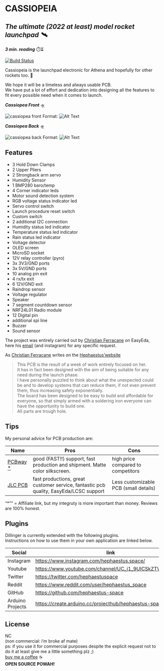 <h1 class="code-line" data-line-start=0 data-line-end=1 ><a id="CASSIOPEIA_0"></a><strong>CASSIOPEIA</strong></h1>
<h2 class="code-line" data-line-start=1 data-line-end=2 ><a id="_The_ultimate_2021_at_list_model_rocket_launchpad___1"></a><em>The ultimate (2022 at least) model rocket launchpad 🛰️</em></h2>
<p class="has-line-data" data-line-start="3" data-line-end="4"><strong><em>3 min. reading</em></strong> ⏱️⏳</p>
<p class="has-line-data" data-line-start="5" data-line-end="6"><a href="https://travis-ci.org/joemccann/dillinger"><img src="https://travis-ci.org/joemccann/dillinger.svg?branch=master" alt="Build Status"></a></p>
<p class="has-line-data" data-line-start="7" data-line-end="8">Cassiopeia is the launchpad electronic for Athena and hopefully for other rockets too. 🚀</p>
<p class="has-line-data" data-line-start="9" data-line-end="11">We hope it will be a timeless and always usable PCB.<br>
We have put a lot of effort and dedication into designing all the features to fit every possible need when it comes to launch.</p>
<p class="has-line-data" data-line-start="3" data-line-end="4"><strong><em>Cassiopea Front</em></strong> 🛸</p>

![cassiopea front](https://user-images.githubusercontent.com/81572328/132886696-cb135d25-fcdb-4a4e-88d5-5ac9230f1380.png)
Format: ![Alt Text](url)

<p class="has-line-data" data-line-start="3" data-line-end="4"><strong><em>Cassiopea Back</em></strong> 🛸</p>

![cassiopea back](https://user-images.githubusercontent.com/81572328/132887002-c87aa34e-5831-4e5d-ab48-6aa3bb134c9f.png)
Format: ![Alt Text](url)

<h2 class="code-line" data-line-start=13 data-line-end=14 ><a id="Features_13"></a>Features</h2>
<ul> 
<li class="has-line-data" data-line-start="15" data-line-end="16">3 Hold Down Clamps</li>
<li class="has-line-data" data-line-start="16" data-line-end="17">2 Upper Pliers</li>
<li class="has-line-data" data-line-start="17" data-line-end="18">2 Strongback arm servo</li>
<li class="has-line-data" data-line-start="18" data-line-end="19">Humidity Sensor</li>
<li class="has-line-data" data-line-start="19" data-line-end="20">1 BMP280 baro/temp</li>
<li class="has-line-data" data-line-start="20" data-line-end="21">4 Corner indicator leds</li>
<li class="has-line-data" data-line-start="21" data-line-end="22">Motor sound detection system</li>
<li class="has-line-data" data-line-start="22" data-line-end="23">RGB voltage status indicator led</li>
<li class="has-line-data" data-line-start="23" data-line-end="24">Servo control switch</li>
<li class="has-line-data" data-line-start="24" data-line-end="25">Launch procedure reset switch</li>
<li class="has-line-data" data-line-start="25" data-line-end="26">Custom switch</li>
<li class="has-line-data" data-line-start="26" data-line-end="27">2 additional I2C connection</li>
<li class="has-line-data" data-line-start="27" data-line-end="28">Humidity status led indicator</li>
<li class="has-line-data" data-line-start="28" data-line-end="29">Temperature status led indicator</li>
<li class="has-line-data" data-line-start="29" data-line-end="30">Rain status led indicator</li>
<li class="has-line-data" data-line-start="30" data-line-end="31">Voltage detector</li>
<li class="has-line-data" data-line-start="31" data-line-end="32">OLED screen</li>
<li class="has-line-data" data-line-start="32" data-line-end="33">MicroSD socket</li>
<li class="has-line-data" data-line-start="33" data-line-end="34">12V relay controller (pyro)</li>
<li class="has-line-data" data-line-start="34" data-line-end="35">3x 3V3/GND ports</li>
<li class="has-line-data" data-line-start="35" data-line-end="36">3x 5V/GND ports</li>
<li class="has-line-data" data-line-start="36" data-line-end="37">10 analog pin exit</li>
<li class="has-line-data" data-line-start="37" data-line-end="38">4 rx/tx exit</li>
<li class="has-line-data" data-line-start="38" data-line-end="39">6 12V/GND exit</li>
<li class="has-line-data" data-line-start="39" data-line-end="40">Raindrop sensor</li>
<li class="has-line-data" data-line-start="40" data-line-end="41">Voltage regulator</li>
<li class="has-line-data" data-line-start="41" data-line-end="42">Speaker</li>
<li class="has-line-data" data-line-start="42" data-line-end="43">7 segment countdown sensor</li>
<li class="has-line-data" data-line-start="43" data-line-end="44">NRF24L01 Radio module</li>
<li class="has-line-data" data-line-start="44" data-line-end="45">12 Digital pin</li>
<li class="has-line-data" data-line-start="45" data-line-end="46">additional spi line</li>
<li class="has-line-data" data-line-start="46" data-line-end="47">Buzzer</li>
  <li class="has-line-data" data-line-start="46" data-line-end="48">Sound sensor</li>
</ul>
<p class="has-line-data" data-line-start="49" data-line-end="50">The project was entirely carried out by <a href="https://www.instagram.com/christianferracane/">Christian Ferracane</a> on EasyEda, here his <a href="ferracanechristian.it@gmail.com">email</a> (and instagram) for any specific request.</p>
<p class="has-line-data" data-line-start="52" data-line-end="53">As <a href="https://www.instagram.com/christianferracane/">Christian Ferracane</a> writes on the <a href="https://www.hephaestus.space">Hephaestus’website</a></p>
<blockquote>
<p class="has-line-data" data-line-start="54" data-line-end="59">This PCB is the result of a week of work entirely focused on her.<br>
It has in fact been designed with the aim of being suitable for any need during the launch phase.<br>
I have personally puzzled to think about what the unexpected could be and to develop systems that can reduce them, if not even prevent them, thus increasing safety exponentially.<br>
The board has been designed to be easy to build and affordable for everyone, so that simply armed with a soldering iron everyone can have the opportunity to build one.<br>
All parts are trough hole.</p>
</blockquote>
<h2 class="code-line" data-line-start=61 data-line-end=62 ><a id="Tips_61"></a>Tips</h2>
<p class="has-line-data" data-line-start="63" data-line-end="64">My personal advice for PCB production are:</p>
<table class="table table-striped table-bordered">
<thead>
<tr>
<th>Name</th>
<th>Pros</th>
<th>Cons</th>
</tr>
</thead>
<tbody>
<tr>
<td><a href="https://www.pcbway.com/setinvite.aspx?inviteid=500690">PCBway *</a></td>
<td>good (FAST!!)  support, fast production and shipment. Matte color silkscreen.</td>
<td>high price compared to competitors</td>
</tr>
<tr>
<td><a href="https://jlcpcb.com/">JLC PCB</a></td>
<td>fast productions, great customer service, fantastic pcb quality, EasyEda/LCSC support</td>
<td>Less customizable PCB (small details)</td>
</tr>
</tbody>
</table>
<p class="has-line-data" data-line-start="72" data-line-end="73">“*”&quot; = Affiliate link, but my integruty is more important than money. Reviews are 100% honest.</p>
<h2 class="code-line" data-line-start=75 data-line-end=76 ><a id="Plugins_75"></a>Plugins</h2>
<p class="has-line-data" data-line-start="77" data-line-end="79">Dillinger is currently extended with the following plugins.<br>
Instructions on how to use them in your own application are linked below.</p>
<table class="table table-striped table-bordered">
<thead>
<tr>
<th>Social</th>
<th>link</th>
</tr>
</thead>
<tbody>
<tr>
<td>Instagram</td>
<td><a href="https://www.instagram.com/hephaestus.space/">https://www.instagram.com/hephaestus.space/</a></td>
</tr>
<tr>
<td>Youtube</td>
<td><a href="https://www.youtube.com/channel/UC_j1_9UICSkZTVNIxCL9Fsg">https://www.youtube.com/channel/UC_j1_9UICSkZTVNIxCL9Fsg</a></td>
</tr>
<tr>
<td>Twitter</td>
<td><a href="https://twitter.com/hephaestuspace">https://twitter.com/hephaestuspace</a></td>
</tr>
<tr>
<td>Reddit</td>
<td><a href="https://www.reddit.com/user/hephaestus_space">https://www.reddit.com/user/hephaestus_space</a></td>
</tr>
<tr>
<td>GitHub</td>
<td><a href="https://github.com/hephaestus-space">https://github.com/hephaestus-space</a></td>
</tr>
<tr>
<td>Arduino Projects</td>
<td><a href="https://create.arduino.cc/projecthub/hephaestus-space">https://create.arduino.cc/projecthub/hephaestus-space</a></td>
</tr>
</tbody>
</table>
<h2 class="code-line" data-line-start=90 data-line-end=91 ><a id="License_90"></a>License</h2>
<p class="has-line-data" data-line-start="92" data-line-end="97">NC<br>
(non commercial: i’m broke af mate)<br>
ps: if you use it for commercial purposes despite the explicit request not to do it at least give me a little something  plz ;)<br>
<a href="https://ko-fi.com/hephaestus">buy me a coffee</a> ☕<br>
<strong>OPEN SOURCE POWAH!</strong></p>
